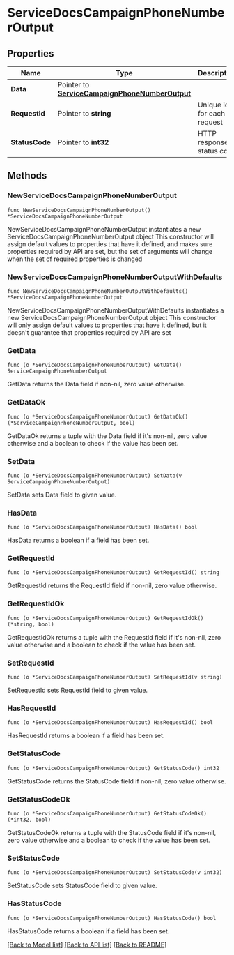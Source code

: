 # ServiceDocsCampaignPhoneNumberOutput

## Properties

Name | Type | Description | Notes
------------ | ------------- | ------------- | -------------
**Data** | Pointer to [**ServiceCampaignPhoneNumberOutput**](ServiceCampaignPhoneNumberOutput.md) |  | [optional] 
**RequestId** | Pointer to **string** | Unique id for each request | [optional] 
**StatusCode** | Pointer to **int32** | HTTP response status code | [optional] 

## Methods

### NewServiceDocsCampaignPhoneNumberOutput

`func NewServiceDocsCampaignPhoneNumberOutput() *ServiceDocsCampaignPhoneNumberOutput`

NewServiceDocsCampaignPhoneNumberOutput instantiates a new ServiceDocsCampaignPhoneNumberOutput object
This constructor will assign default values to properties that have it defined,
and makes sure properties required by API are set, but the set of arguments
will change when the set of required properties is changed

### NewServiceDocsCampaignPhoneNumberOutputWithDefaults

`func NewServiceDocsCampaignPhoneNumberOutputWithDefaults() *ServiceDocsCampaignPhoneNumberOutput`

NewServiceDocsCampaignPhoneNumberOutputWithDefaults instantiates a new ServiceDocsCampaignPhoneNumberOutput object
This constructor will only assign default values to properties that have it defined,
but it doesn't guarantee that properties required by API are set

### GetData

`func (o *ServiceDocsCampaignPhoneNumberOutput) GetData() ServiceCampaignPhoneNumberOutput`

GetData returns the Data field if non-nil, zero value otherwise.

### GetDataOk

`func (o *ServiceDocsCampaignPhoneNumberOutput) GetDataOk() (*ServiceCampaignPhoneNumberOutput, bool)`

GetDataOk returns a tuple with the Data field if it's non-nil, zero value otherwise
and a boolean to check if the value has been set.

### SetData

`func (o *ServiceDocsCampaignPhoneNumberOutput) SetData(v ServiceCampaignPhoneNumberOutput)`

SetData sets Data field to given value.

### HasData

`func (o *ServiceDocsCampaignPhoneNumberOutput) HasData() bool`

HasData returns a boolean if a field has been set.

### GetRequestId

`func (o *ServiceDocsCampaignPhoneNumberOutput) GetRequestId() string`

GetRequestId returns the RequestId field if non-nil, zero value otherwise.

### GetRequestIdOk

`func (o *ServiceDocsCampaignPhoneNumberOutput) GetRequestIdOk() (*string, bool)`

GetRequestIdOk returns a tuple with the RequestId field if it's non-nil, zero value otherwise
and a boolean to check if the value has been set.

### SetRequestId

`func (o *ServiceDocsCampaignPhoneNumberOutput) SetRequestId(v string)`

SetRequestId sets RequestId field to given value.

### HasRequestId

`func (o *ServiceDocsCampaignPhoneNumberOutput) HasRequestId() bool`

HasRequestId returns a boolean if a field has been set.

### GetStatusCode

`func (o *ServiceDocsCampaignPhoneNumberOutput) GetStatusCode() int32`

GetStatusCode returns the StatusCode field if non-nil, zero value otherwise.

### GetStatusCodeOk

`func (o *ServiceDocsCampaignPhoneNumberOutput) GetStatusCodeOk() (*int32, bool)`

GetStatusCodeOk returns a tuple with the StatusCode field if it's non-nil, zero value otherwise
and a boolean to check if the value has been set.

### SetStatusCode

`func (o *ServiceDocsCampaignPhoneNumberOutput) SetStatusCode(v int32)`

SetStatusCode sets StatusCode field to given value.

### HasStatusCode

`func (o *ServiceDocsCampaignPhoneNumberOutput) HasStatusCode() bool`

HasStatusCode returns a boolean if a field has been set.


[[Back to Model list]](../README.md#documentation-for-models) [[Back to API list]](../README.md#documentation-for-api-endpoints) [[Back to README]](../README.md)


